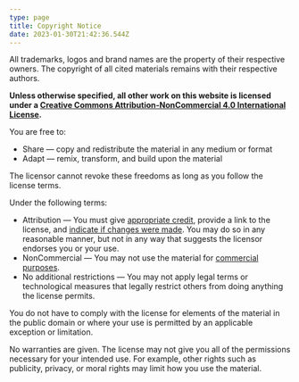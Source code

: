 ```yaml
---
type: page
title: Copyright Notice
date: 2023-01-30T21:42:36.544Z
---
```

All trademarks, logos and brand names are the property of their respective owners. The copyright of all cited materials remains with their respective authors.

**Unless otherwise specified, all other work on this website is licensed under a [Creative Commons Attribution-NonCommercial 4.0 International License](https://creativecommons.org/licenses/by-nc/4.0/legalcode).**

You are free to:

* Share — copy and redistribute the material in any medium or format
* Adapt — remix, transform, and build upon the material

The licensor cannot revoke these freedoms as long as you follow the license terms.

Under the following terms:

* Attribution — You must give [appropriate credit](https://creativecommons.org/licenses/by-nc/4.0/#), provide a link to the license, and [indicate if changes were made](https://creativecommons.org/licenses/by-nc/4.0/#). You may do so in any reasonable manner, but not in any way that suggests the licensor endorses you or your use.
* NonCommercial — You may not use the material for [commercial purposes](https://creativecommons.org/licenses/by-nc/4.0/#).
* No additional restrictions — You may not apply legal terms or technological measures that legally restrict others from doing anything the license permits.

You do not have to comply with the license for elements of the material in the public domain or where your use is permitted by an applicable exception or limitation.

No warranties are given. The license may not give you all of the permissions necessary for your intended use. For example, other rights such as publicity, privacy, or moral rights may limit how you use the material.